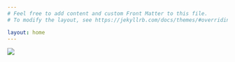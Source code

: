 ```yaml
---
# Feel free to add content and custom Front Matter to this file.
# To modify the layout, see https://jekyllrb.com/docs/themes/#overriding-theme-defaults

layout: home
---
```


<img src="https://upload.wikimedia.org/wikipedia/en/9/9b/Yoda_Empire_Strikes_Back.png">
